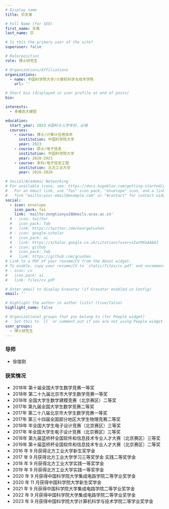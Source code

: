 ```yaml
---
# Display name
title: 宗天禹

# Full Name (for SEO)
first_name: 天禹
last_name: 宗

# Is this the primary user of the site?
superuser: false

# Role/position
role: 博士研究生

# Organizations/Affiliations
organizations:
  - name: 中国科学院大学/计算机科学与技术学院
    url: ''

# Short bio (displayed in user profile at end of posts)
bio: 

interests:
  - 多模态大模型

education:
  start_year: 2023 #国科大入学年份，必填
  courses:
    - course: 博士/计算计应用技术
      institution: 中国科学院大学
      year: 2023
    - course: 硕士/电子信息
      institution: 中国科学院大学
      year: 2020-2023
    - course: 本科/电子信息工程
      institution: 北方工业大学
      year: 2016-2020

# Social/Academic Networking
# For available icons, see: https://docs.hugoblox.com/getting-started/page-builder/#icons
#   For an email link, use "fas" icon pack, "envelope" icon, and a link in the
#   form "mailto:your-email@example.com" or "#contact" for contact widget.
social:
  - icon: envelope
    icon_pack: fas
    link: 'mailto:zongtianyu20@mails.ucas.ac.cn'
  # - icon: twitter
  #   icon_pack: fab
  #   link: https://twitter.com/GeorgeCushen
  # - icon: google-scholar
  #   icon_pack: ai
  #   link: https://scholar.google.co.uk/citations?user=sIwtMXoAAAAJ
  # - icon: github
  #   icon_pack: fab
  #   link: https://github.com/gcushen
# Link to a PDF of your resume/CV from the About widget.
# To enable, copy your resume/CV to `static/files/cv.pdf` and uncomment the lines below.
# - icon: cv
#   icon_pack: ai
#   link: files/cv.pdf

# Enter email to display Gravatar (if Gravatar enabled in Config)
email: ''

# Highlight the author in author lists? (true/false)
highlight_name: false

# Organizational groups that you belong to (for People widget)
#   Set this to `[]` or comment out if you are not using People widget.
user_groups:
  - 博士研究生
---
```

### **导师** 
- 徐俊刚


### **获奖情况**

- 2018年 第十届全国大学生数学竞赛一等奖
- 2018年 第二十九届北京市大学生数学竞赛一等奖
- 2018年 全国大学生数学建模竞赛（北京赛区）二等奖
- 2017年 第九届全国大学生数学竞赛二等奖
- 2017年 第二十八届北京市大学生数学竞赛一等奖
- 2017年 第三十四届全国部分地区大学生物理竞赛二等奖
- 2019年 年全国大学生电子设计竞赛（北京赛区）三等奖
- 2017年 年全国大学生电子设计竞赛（北京赛区）三等奖
- 2018年 第九届蓝桥杯全国软件和信息技术专业人才大赛（北京赛区）三等奖
- 2019年 第十届蓝桥杯全国软件和信息技术专业人才大赛（北京赛区）二等奖
- 2016 年 9 月获得北方工业大学新生奖学金
- 2017 年 9 月获得北方工业大学学习三等奖学金 实践二等奖学金
- 2018 年 9 月获得北方工业大学实践一等奖学金
- 2019 年 9 月获得北方工业大学实践一等奖学金
- 2020 年 9 月获得中国科学院大学集成电路学院二等学业奖学金
- 2020 年 11 月获得中国科学院大学新生奖学金
- 2021 年 9 月获得中国科学院大学集成电路学院二等学业奖学金
- 2022 年 9 月获得中国科学院大学集成电路学院二等学业奖学金
- 2023 年 9 月获得中国科学院大学计算机科学与技术学院二等学业奖学金

<!-- ### **工作经历**

- 2016 年北京大学新生奖学金三等奖 -->